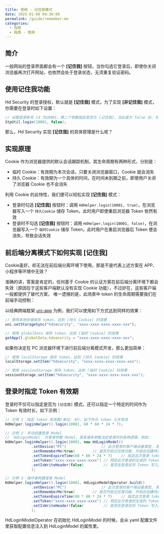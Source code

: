 ```yaml
---
title: 使用 - 记住我模式
date: 2025-01-08 04:30:00
permalink: /guide/remember-me
categories:
  - 指南
  - 指南 - 使用
---
```



## 简介

一般网站的登录界面都会有一个 **[记住我]** 按钮，当你勾选它登录后，即使你关闭浏览器再次打开网站，也依然会处于登录状态，无须重复验证密码。

## 使用记住我功能

Hd Security 的登录授权，默认就是 **[记住我]** 模式，为了实现 **[非记住我]** 模式，你需要在登录时如下设置：

```java
// 设置登录账号 id 为10001，第二个参数指定是否为 [记住我]，当此值为 false 后，关闭浏览器后再次打开需要重新登录
StpUtil.login(10001, false);
```

那么，Hd Security 实现 **[记住我]** 的具体原理是什么呢？

## 实现原理

Cookie 作为浏览器提供的默认会话跟踪机制，其生命周期有两种形式，分别是：

- 临时 Cookie：有效期为本次会话，只要关闭浏览器窗口，Cookie 就会消失
- 持久 Cookie：有效期为一个具体的时间，在时间未到期之前，即使用户关闭了浏览器 Cookie 也不会消失

利用 Cookie 的此特性，我们便可以轻松实现 **[记住我]** 模式：

- 登录时勾选 **[记住我]** 按钮时：调用 `HdHelper.login(10001, true)`，在浏览器写入一个 `持久Cookie` 储存 Token，此时用户即使重启浏览器 Token 依然有效
- 登录时不勾选 **[记住我]** 按钮时：调用 `HdHelper.login(10001, false)`，在浏览器写入一个 `临时Cookie` 储存 Token，此时用户在重启浏览器后 Token 便会消失，导致会话失效

## 前后端分离模式下如何实现 [记住我\]

Cookie虽好，却无法在前后端分离环境下使用，那是不是代表上述方案在 APP、小程序等环境中无效？

准确的讲，答案是肯定的，任何基于 Cookie 的认证方案在前后端分离环境下都会失效（原因在于这些客户端默认没有实现 Cookie 功能），不过好在，这些客户端一般都提供了替代方案， 唯一遗憾的是，此场景中 token 的生命周期需要我们在前端手动控制：

以经典跨端框架 [uni-app](https://uniapp.dcloud.io/) 为例，我们可以使用如下方式达到同样的效果：

```javascript
// 使用本地存储保存 token，达到 [持久 Cookie] 的效果
uni.setStorageSync("hdsecurity", "xxxx-xxxx-xxxx-xxxx-xxx");

// 使用 globalData 保存 token，达到 [临时 Cookie] 的效果
getApp().globalData.hdsecurity = "xxxx-xxxx-xxxx-xxxx-xxx";
```

如果你决定在 PC 浏览器环境下进行前后端分离模式开发，那么更加简单：

```java
// 使用 localStorage 保存 token，达到 [持久 Cookie] 的效果
localStorage.setItem("hdsecurity", "xxxx-xxxx-xxxx-xxxx-xxx");

// 使用 sessionStorage 保存 token，达到 [临时 Cookie] 的效果
sessionStorage.setItem("hdsecurity", "xxxx-xxxx-xxxx-xxxx-xxx");
```

## 登录时指定 Token 有效期

登录时不仅可以指定是否为 `[记住我]` 模式，还可以指定一个特定的时间作为 Token 有效时长，如下示例：

```java
// 示例 1：指定 token 有效期(单位: 秒)，如下所示 token 七天有效
HdHelper.loginHelper().login(10001, 60 * 60 * 24 * 7);

// 示例 2：手动创建登录 Model
// `HdLoginModel` 为登录参数 Model，其有诸多参数决定登录时的各种逻辑，例如：
HdHelper.loginHelper().login(10001, new HdLoginModel()
            .setDevice("PC")                // 此次登录的客户端设备类型, 用于[同端互斥登录]时指定此次登录的设备类型
            .setRememberMe(true)        // 是否开启记住我功能，开启后创建持久 Cookie（临时 Cookie 在浏览器关闭时会自动删除，持久Cookie在重新打开后依然存在）
            .setTokenExpireTime(60 * 60 * 24 * 7)    // 指定此次登录 token 的有效期, 单位:秒 （如未指定，自动取全局配置的 timeout 值）
            .setToken("xxxx-xxxx-xxxx-xxxx") // 预定此次登录的生成的 Token 
            .setIsWriteHeader(false)         // 是否在登录后将 Token 写入到响应头
            );

// 示例 3：操作者构建登录 Model
HdHelper.loginHelper().login(10001, HdLoginModelOperator.build()
            .setDevice("PC")                // 此次登录的客户端设备类型, 用于[同端互斥登录]时指定此次登录的设备类型
            .setRememberMe(true)        // 是否开启记住我功能，开启后创建持久 Cookie（临时 Cookie 在浏览器关闭时会自动删除，持久Cookie在重新打开后依然存在）
            .setTokenExpireTime(60 * 60 * 24 * 7)    // 指定此次登录 token 的有效期, 单位:秒 （如未指定，自动取全局配置的 timeout 值）
            .setToken("xxxx-xxxx-xxxx-xxxx") // 预定此次登录的生成的 Token 
            .setIsWriteHeader(false)         // 是否在登录后将 Token 写入到响应头
            );
```

HdLoginModelOperator 在初始化 HdLoginModel 的时候，会从 yaml 配置文件里获取配置信息注入到 HdLoginModel 的属性里。

